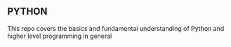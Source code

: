 ## PYTHON
This repo covers the basics and fundamental understanding of Python and higher level programming in general
